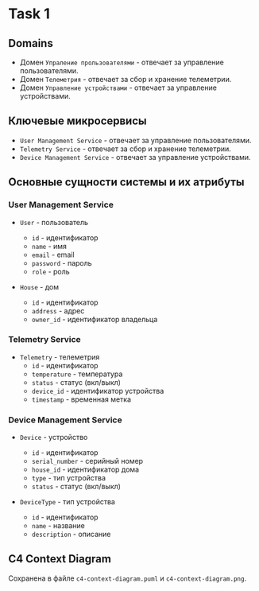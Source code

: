 # Task 1

## Domains

- Домен `Упраление прользователями` - отвечает за управление пользователями.
- Домен `Телеметрия` - отвечает за сбор и хранение телеметрии.
- Домен `Управление устройствами` - отвечает за управление устройствами.


## Ключевые микросервисы

- `User Management Service` - отвечает за управление пользователями.
- `Telemetry Service` - отвечает за сбор и хранение телеметрии.
- `Device Management Service` - отвечает за управление устройствами.

## Основные сущности системы и их атрибуты

### User Management Service
- `User` - пользователь
  - `id` - идентификатор
  - `name` - имя
  - `email` - email
  - `password` - пароль
  - `role` - роль

- `House` - дом
  - `id` - идентификатор
  - `address` - адрес
  - `owner_id` - идентификатор владельца

### Telemetry Service
- `Telemetry` - телеметрия
  - `id` - идентификатор
  - `temperature` - температура
  - `status` - статус (вкл/выкл)
  - `device_id` - идентификатор устройства
  - `timestamp` - временная метка

### Device Management Service
- `Device` - устройство
  - `id` - идентификатор
  - `serial_number` - серийный номер
  - `house_id` - идентификатор дома
  - `type` - тип устройства
  - `status` - статус (вкл/выкл)

- `DeviceType` - тип устройства
  - `id` - идентификатор
  - `name` - название
  - `description` - описание

## C4 Context Diagram

Сохранена в файле `c4-context-diagram.puml` и `c4-context-diagram.png`.


